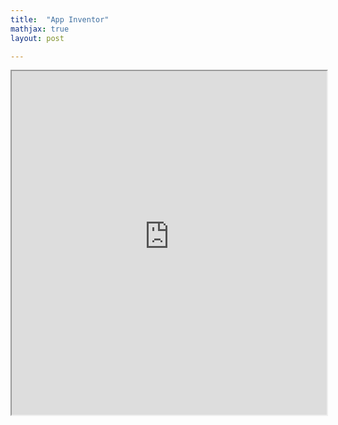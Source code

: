 ```yaml
---
title:  "App Inventor"
mathjax: true
layout: post

---
```


 <iframe src ="https://alierenkayhanbouncet.blogspot.com/2020/12/app-inventor.html" width="100%" height="550"> </iframe>
 
